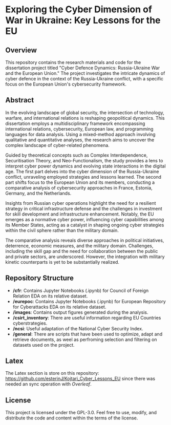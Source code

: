 # Exploring the Cyber Dimension of War in Ukraine: Key Lessons for the EU

## Overview

This repository contains the research materials and code for the dissertation project titled "Cyber Defence Dynamics: Russia-Ukraine War and the European Union." The project investigates the intricate dynamics of cyber defence in the context of the Russia-Ukraine conflict, with a specific focus on the European Union's cybersecurity framework.

## Abstract

In the evolving landscape of global security, the intersection of technology, warfare, and international relations is reshaping geopolitical dynamics. This dissertation employs a multidisciplinary framework encompassing international relations, cybersecurity, European law, and programming languages for data analysis. Using a mixed-method approach involving qualitative and quantitative analyses, the research aims to uncover the complex landscape of cyber-related phenomena.

Guided by theoretical concepts such as Complex Interdependence, Securitisation Theory, and Neo-Functionalism, the study provides a lens to interpret cyber power dynamics and evolving state interactions in the digital age. The first part delves into the cyber dimension of the Russia-Ukraine conflict, unraveling employed strategies and lessons learned. The second part shifts focus to the European Union and its members, conducting a comparative analysis of cybersecurity approaches in France, Estonia, Germany, and the Netherlands.

Insights from Russian cyber operations highlight the need for a resilient strategy in critical infrastructure defense and the challenges in investment for skill development and infrastructure enhancement. Notably, the EU emerges as a normative cyber power, influencing cyber capabilities among its Member States, acting as a catalyst in shaping ongoing cyber strategies within the civil sphere rather than the military domain.

The comparative analysis reveals diverse approaches in political initiatives, deterrence, economic measures, and the military domain. Challenges, including the skill gap and the need for collaboration between the public and private sectors, are underscored. However, the integration with military kinetic counterparts is yet to be substantially realized.

## Repository Structure

- **/cfr**: Contains Jupyter Notebooks (.ipynb) for Council of Foreign Relation EDA on its relative dataset.
- **/eurepoc**: Contains Jupyter Notebooks (.ipynb) for European Repository for Cyberattacks EDA on its relative dataset.
- **/images**: Contains output figures generated during the analysis.
- **/csirt_inventory**: There are useful information regarding EU Countries cyberstrategies.
- **/ncsi**: Useful adaptation of the National Cyber Security Index.
- **/general**: There are scripts that have been used to optimize, adapt and retrieve documents, as weel as perfroming selection and filtering on datasets used on the project.

## Latex
The Latex section is store on this repository: https://github.com/esterinJ/Kojtari_Cyber_Lessons_EU since there was needed an sync operation with _Overleaf_. 

## License

This project is licensed under the GPL-3.0. Feel free to use, modify, and distribute the code and content within the terms of the license.
